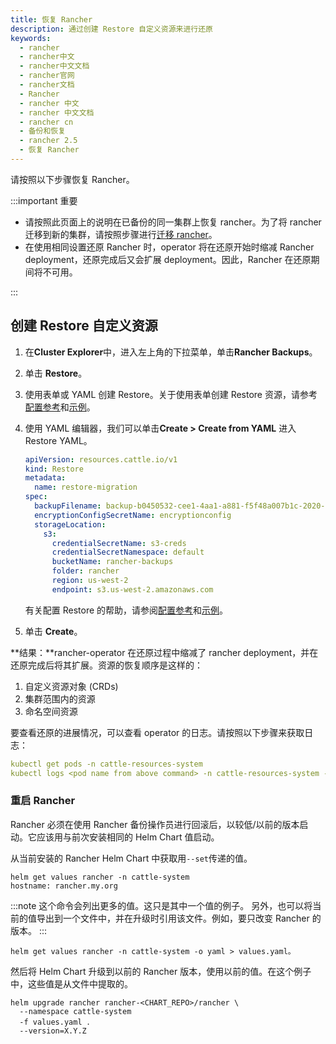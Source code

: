 ```yaml
---
title: 恢复 Rancher
description: 通过创建 Restore 自定义资源来进行还原
keywords:
  - rancher
  - rancher中文
  - rancher中文文档
  - rancher官网
  - rancher文档
  - Rancher
  - rancher 中文
  - rancher 中文文档
  - rancher cn
  - 备份和恢复
  - rancher 2.5
  - 恢复 Rancher
---
```


请按照以下步骤恢复 Rancher。

:::important 重要

- 请按照此页面上的说明在已备份的同一集群上恢复 rancher。为了将 rancher 迁移到新的集群，请按照步骤进行[迁移 rancher](/docs/rancher2/backups/2.5/migrating-rancher/_index)。
- 在使用相同设置还原 Rancher 时，operator 将在还原开始时缩减 Rancher deployment，还原完成后又会扩展 deployment。因此，Rancher 在还原期间将不可用。

:::

## 创建 Restore 自定义资源

1. 在**Cluster Explorer**中，进入左上角的下拉菜单，单击**Rancher Backups**。
1. 单击 **Restore**。
1. 使用表单或 YAML 创建 Restore。关于使用表单创建 Restore 资源，请参考[配置参考](./../configuration/restore-config/_index)和[示例](./../examples/_index#恢复)。
1. 使用 YAML 编辑器，我们可以单击**Create > Create from YAML** 进入 Restore YAML。

   ```yaml
   apiVersion: resources.cattle.io/v1
   kind: Restore
   metadata:
     name: restore-migration
   spec:
     backupFilename: backup-b0450532-cee1-4aa1-a881-f5f48a007b1c-2020-09-15T07-27-09Z.tar.gz
     encryptionConfigSecretName: encryptionconfig
     storageLocation:
       s3:
         credentialSecretName: s3-creds
         credentialSecretNamespace: default
         bucketName: rancher-backups
         folder: rancher
         region: us-west-2
         endpoint: s3.us-west-2.amazonaws.com
   ```

   有关配置 Restore 的帮助，请参阅[配置参考](./../configuration/restore-config/_index)和[示例](./../examples/_index#恢复)。

1. 单击 **Create**。

**结果：**rancher-operator 在还原过程中缩减了 rancher deployment，并在还原完成后将其扩展。资源的恢复顺序是这样的：

1. 自定义资源对象 (CRDs)
2. 集群范围内的资源
3. 命名空间资源

要查看还原的进展情况，可以查看 operator 的日志。请按照以下步骤来获取日志：

```yaml
kubectl get pods -n cattle-resources-system
kubectl logs <pod name from above command> -n cattle-resources-system -f
```

### 重启 Rancher

Rancher 必须在使用 Rancher 备份操作员进行回滚后，以较低/以前的版本启动。它应该用与前次安装相同的 Helm Chart 值启动。

从当前安装的 Rancher Helm Chart 中获取用`--set`传递的值。

```
helm get values rancher -n cattle-system
hostname: rancher.my.org
```

:::note
这个命令会列出更多的值。这只是其中一个值的例子。
另外，也可以将当前的值导出到一个文件中，并在升级时引用该文件。例如，要只改变 Rancher 的版本。
:::

```
helm get values rancher -n cattle-system -o yaml > values.yaml。
```

然后将 Helm Chart 升级到以前的 Rancher 版本，使用以前的值。在这个例子中，这些值是从文件中提取的。

```
helm upgrade rancher rancher-<CHART_REPO>/rancher \
  --namespace cattle-system
  -f values.yaml ．
  --version=X.Y.Z
```

